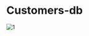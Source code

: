 # Customers-db
![1](https://user-images.githubusercontent.com/103204349/204887022-1ba22294-8627-47d7-8b86-bdd2f99f0941.png)
